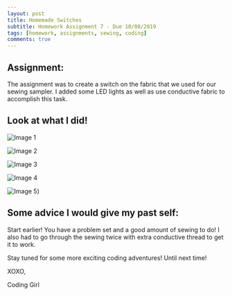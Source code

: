 ```yaml
---
layout: post
title: Homemade Switches
subtitle: Homework Assignment 7 - Due 10/08/2019
tags: [homework, assignments, sewing, coding]
comments: true
---
```


## Assignment: 
The assignment was to create a switch on the fabric that we used for our sewing sampler. I added some LED lights as well as use conductive fabric to accomplish this task.

## Look at what I did!

![Image 1](https://nicollemac17.github.io/img/IMG-2468.JPG)

![Image 2](https://nicollemac17.github.io/img/IMG-2469.JPG)

![Image 3](https://nicollemac17.github.io/img/IMG-2470.JPG)

![Image 4](https://nicollemac17.github.io/img/IMG-2471.JPG)

![Image 5](https://nicollemac17.github.io/img/IMG-2472.JPG))


## Some advice I would give my past self:
Start earlier! You have a problem set and a good amount of sewing to do! I also had to go through the sewing twice with extra conductive thread to get it to work. 


Stay tuned for some more exciting coding adventures! Until next time! 

XOXO, 

Coding Girl
